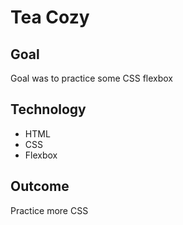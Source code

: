 # Tea Cozy
## Goal
Goal was to practice some CSS flexbox
## Technology
* HTML
* CSS
* Flexbox
## Outcome
Practice more CSS